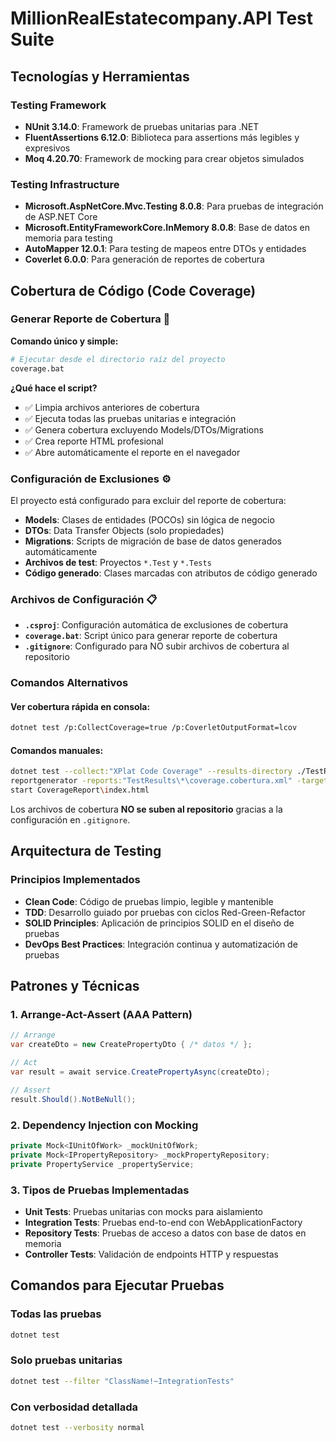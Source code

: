 # MillionRealEstatecompany.API Test Suite

## Tecnologías y Herramientas

### Testing Framework
- **NUnit 3.14.0**: Framework de pruebas unitarias para .NET
- **FluentAssertions 6.12.0**: Biblioteca para assertions más legibles y expresivos
- **Moq 4.20.70**: Framework de mocking para crear objetos simulados

### Testing Infrastructure
- **Microsoft.AspNetCore.Mvc.Testing 8.0.8**: Para pruebas de integración de ASP.NET Core
- **Microsoft.EntityFrameworkCore.InMemory 8.0.8**: Base de datos en memoria para testing
- **AutoMapper 12.0.1**: Para testing de mapeos entre DTOs y entidades
- **Coverlet 6.0.0**: Para generación de reportes de cobertura

## Cobertura de Código (Code Coverage)

### Generar Reporte de Cobertura 🎯

**Comando único y simple:**

```bash
# Ejecutar desde el directorio raíz del proyecto
coverage.bat
```

**¿Qué hace el script?**
- ✅ Limpia archivos anteriores de cobertura
- ✅ Ejecuta todas las pruebas unitarias e integración
- ✅ Genera cobertura excluyendo Models/DTOs/Migrations
- ✅ Crea reporte HTML profesional  
- ✅ Abre automáticamente el reporte en el navegador

### Configuración de Exclusiones ⚙️

El proyecto está configurado para excluir del reporte de cobertura:
- **Models**: Clases de entidades (POCOs) sin lógica de negocio
- **DTOs**: Data Transfer Objects (solo propiedades)
- **Migrations**: Scripts de migración de base de datos generados automáticamente
- **Archivos de test**: Proyectos `*.Test` y `*.Tests`
- **Código generado**: Clases marcadas con atributos de código generado

### Archivos de Configuración 📋

- **`.csproj`**: Configuración automática de exclusiones de cobertura
- **`coverage.bat`**: Script único para generar reporte de cobertura
- **`.gitignore`**: Configurado para NO subir archivos de cobertura al repositorio

### Comandos Alternativos

#### Ver cobertura rápida en consola:
```bash
dotnet test /p:CollectCoverage=true /p:CoverletOutputFormat=lcov
```

#### Comandos manuales:
```bash
dotnet test --collect:"XPlat Code Coverage" --results-directory ./TestResults
reportgenerator -reports:"TestResults\*\coverage.cobertura.xml" -targetdir:"CoverageReport" -reporttypes:Html
start CoverageReport\index.html
```

Los archivos de cobertura **NO se suben al repositorio** gracias a la configuración en `.gitignore`.

## Arquitectura de Testing

### Principios Implementados
- **Clean Code**: Código de pruebas limpio, legible y mantenible
- **TDD**: Desarrollo guiado por pruebas con ciclos Red-Green-Refactor
- **SOLID Principles**: Aplicación de principios SOLID en el diseño de pruebas
- **DevOps Best Practices**: Integración continua y automatización de pruebas

## Patrones y Técnicas

### 1. Arrange-Act-Assert (AAA Pattern)
```csharp
// Arrange
var createDto = new CreatePropertyDto { /* datos */ };

// Act  
var result = await service.CreatePropertyAsync(createDto);

// Assert
result.Should().NotBeNull();
```

### 2. Dependency Injection con Mocking
```csharp
private Mock<IUnitOfWork> _mockUnitOfWork;
private Mock<IPropertyRepository> _mockPropertyRepository;
private PropertyService _propertyService;
```

### 3. Tipos de Pruebas Implementadas
- **Unit Tests**: Pruebas unitarias con mocks para aislamiento
- **Integration Tests**: Pruebas end-to-end con WebApplicationFactory
- **Repository Tests**: Pruebas de acceso a datos con base de datos en memoria
- **Controller Tests**: Validación de endpoints HTTP y respuestas

## Comandos para Ejecutar Pruebas

### Todas las pruebas
```bash
dotnet test
```

### Solo pruebas unitarias
```bash
dotnet test --filter "ClassName!~IntegrationTests"
```

### Con verbosidad detallada
```bash
dotnet test --verbosity normal
```